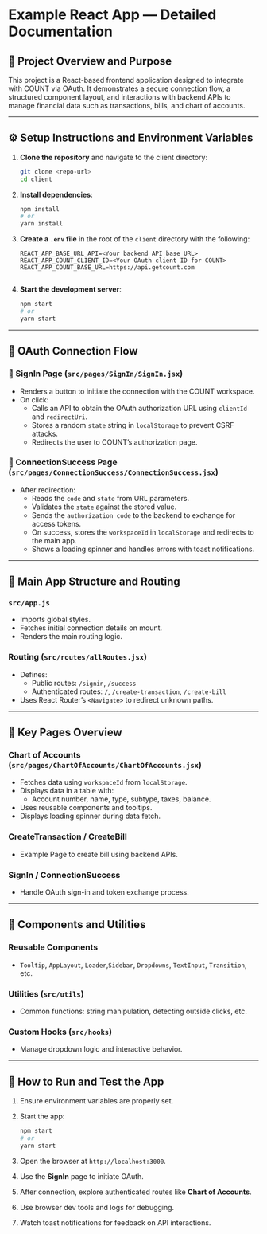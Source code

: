 # Example React App — Detailed Documentation

## 📘 Project Overview and Purpose

This project is a React-based frontend application designed to integrate with COUNT via OAuth. It demonstrates a secure connection flow, a structured component layout, and interactions with backend APIs to manage financial data such as transactions, bills, and chart of accounts.

---

## ⚙️ Setup Instructions and Environment Variables

1. **Clone the repository** and navigate to the client directory:

   ```bash
   git clone <repo-url>
   cd client
   ```

2. **Install dependencies**:

   ```bash
   npm install
   # or
   yarn install
   ```

3. **Create a `.env` file** in the root of the `client` directory with the following:

   ```
   REACT_APP_BASE_URL_API=<Your backend API base URL>
   REACT_APP_COUNT_CLIENT_ID=<Your OAuth client ID for COUNT>
   REACT_APP_COUNT_BASE_URL=https://api.getcount.com


   ```

4. **Start the development server**:

   ```bash
   npm start
   # or
   yarn start
   ```

---

## 🔐 OAuth Connection Flow

### 🔹 SignIn Page (`src/pages/SignIn/SignIn.jsx`)

- Renders a button to initiate the connection with the COUNT workspace.
- On click:
  - Calls an API to obtain the OAuth authorization URL using `clientId` and `redirectUri`.
  - Stores a random `state` string in `localStorage` to prevent CSRF attacks.
  - Redirects the user to COUNT’s authorization page.

### 🔹 ConnectionSuccess Page (`src/pages/ConnectionSuccess/ConnectionSuccess.jsx`)

- After redirection:
  - Reads the `code` and `state` from URL parameters.
  - Validates the `state` against the stored value.
  - Sends the `authorization code` to the backend to exchange for access tokens.
  - On success, stores the `workspaceId` in `localStorage` and redirects to the main app.
  - Shows a loading spinner and handles errors with toast notifications.

---

## 🧭 Main App Structure and Routing

### `src/App.js`

- Imports global styles.
- Fetches initial connection details on mount.
- Renders the main routing logic.

### Routing (`src/routes/allRoutes.jsx`)

- Defines:
  - Public routes: `/signin`, `/success`
  - Authenticated routes: `/`, `/create-transaction`, `/create-bill`
- Uses React Router’s `<Navigate>` to redirect unknown paths.

---

## 📄 Key Pages Overview

### Chart of Accounts (`src/pages/ChartOfAccounts/ChartOfAccounts.jsx`)

- Fetches data using `workspaceId` from `localStorage`.
- Displays data in a table with:
  - Account number, name, type, subtype, taxes, balance.
- Uses reusable components and tooltips.
- Displays loading spinner during data fetch.

### CreateTransaction / CreateBill

- Example Page to create bill using backend APIs.

### SignIn / ConnectionSuccess

- Handle OAuth sign-in and token exchange process.

---

## 🧩 Components and Utilities

### Reusable Components

- `Tooltip`, `AppLayout`, `Loader`,`Sidebar`, `Dropdowns`, `TextInput`, `Transition`, etc.

### Utilities (`src/utils`)

- Common functions: string manipulation, detecting outside clicks, etc.

### Custom Hooks (`src/hooks`)

- Manage dropdown logic and interactive behavior.

---

## 🚀 How to Run and Test the App

1. Ensure environment variables are properly set.
2. Start the app:

   ```bash
   npm start
   # or
   yarn start
   ```

3. Open the browser at `http://localhost:3000`.
4. Use the **SignIn** page to initiate OAuth.
5. After connection, explore authenticated routes like **Chart of Accounts**.
6. Use browser dev tools and logs for debugging.
7. Watch toast notifications for feedback on API interactions.
